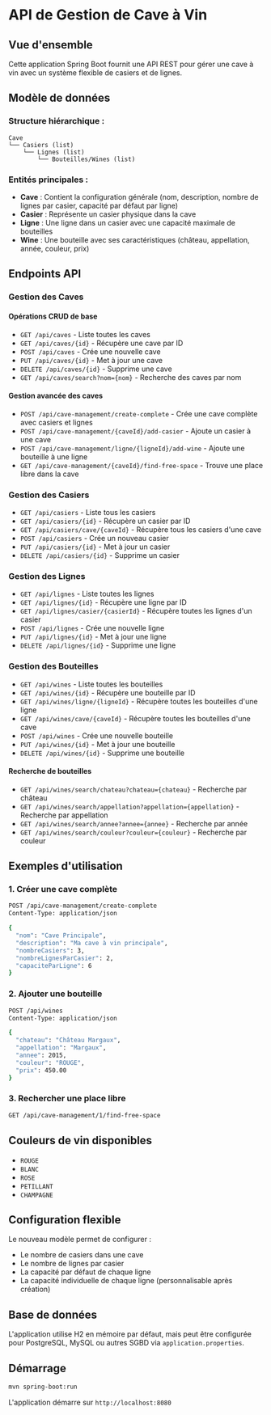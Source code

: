 # API de Gestion de Cave à Vin

## Vue d'ensemble

Cette application Spring Boot fournit une API REST pour gérer une cave à vin avec un système flexible de casiers et de lignes.

## Modèle de données

### Structure hiérarchique :
```
Cave
└── Casiers (list)
    └── Lignes (list)
        └── Bouteilles/Wines (list)
```

### Entités principales :

- **Cave** : Contient la configuration générale (nom, description, nombre de lignes par casier, capacité par défaut par ligne)
- **Casier** : Représente un casier physique dans la cave
- **Ligne** : Une ligne dans un casier avec une capacité maximale de bouteilles
- **Wine** : Une bouteille avec ses caractéristiques (château, appellation, année, couleur, prix)

## Endpoints API

### Gestion des Caves

#### Opérations CRUD de base
- `GET /api/caves` - Liste toutes les caves
- `GET /api/caves/{id}` - Récupère une cave par ID
- `POST /api/caves` - Crée une nouvelle cave
- `PUT /api/caves/{id}` - Met à jour une cave
- `DELETE /api/caves/{id}` - Supprime une cave
- `GET /api/caves/search?nom={nom}` - Recherche des caves par nom

#### Gestion avancée des caves
- `POST /api/cave-management/create-complete` - Crée une cave complète avec casiers et lignes
- `POST /api/cave-management/{caveId}/add-casier` - Ajoute un casier à une cave
- `POST /api/cave-management/ligne/{ligneId}/add-wine` - Ajoute une bouteille à une ligne
- `GET /api/cave-management/{caveId}/find-free-space` - Trouve une place libre dans la cave

### Gestion des Casiers
- `GET /api/casiers` - Liste tous les casiers
- `GET /api/casiers/{id}` - Récupère un casier par ID
- `GET /api/casiers/cave/{caveId}` - Récupère tous les casiers d'une cave
- `POST /api/casiers` - Crée un nouveau casier
- `PUT /api/casiers/{id}` - Met à jour un casier
- `DELETE /api/casiers/{id}` - Supprime un casier

### Gestion des Lignes
- `GET /api/lignes` - Liste toutes les lignes
- `GET /api/lignes/{id}` - Récupère une ligne par ID
- `GET /api/lignes/casier/{casierId}` - Récupère toutes les lignes d'un casier
- `POST /api/lignes` - Crée une nouvelle ligne
- `PUT /api/lignes/{id}` - Met à jour une ligne
- `DELETE /api/lignes/{id}` - Supprime une ligne

### Gestion des Bouteilles
- `GET /api/wines` - Liste toutes les bouteilles
- `GET /api/wines/{id}` - Récupère une bouteille par ID
- `GET /api/wines/ligne/{ligneId}` - Récupère toutes les bouteilles d'une ligne
- `GET /api/wines/cave/{caveId}` - Récupère toutes les bouteilles d'une cave
- `POST /api/wines` - Crée une nouvelle bouteille
- `PUT /api/wines/{id}` - Met à jour une bouteille
- `DELETE /api/wines/{id}` - Supprime une bouteille

#### Recherche de bouteilles
- `GET /api/wines/search/chateau?chateau={chateau}` - Recherche par château
- `GET /api/wines/search/appellation?appellation={appellation}` - Recherche par appellation
- `GET /api/wines/search/annee?annee={annee}` - Recherche par année
- `GET /api/wines/search/couleur?couleur={couleur}` - Recherche par couleur

## Exemples d'utilisation

### 1. Créer une cave complète

```bash
POST /api/cave-management/create-complete
Content-Type: application/json

{
  "nom": "Cave Principale",
  "description": "Ma cave à vin principale",
  "nombreCasiers": 3,
  "nombreLignesParCasier": 2,
  "capaciteParLigne": 6
}
```

### 2. Ajouter une bouteille

```bash
POST /api/wines
Content-Type: application/json

{
  "chateau": "Château Margaux",
  "appellation": "Margaux",
  "annee": 2015,
  "couleur": "ROUGE",
  "prix": 450.00
}
```

### 3. Rechercher une place libre

```bash
GET /api/cave-management/1/find-free-space
```

## Couleurs de vin disponibles

- `ROUGE`
- `BLANC`
- `ROSE`
- `PETILLANT`
- `CHAMPAGNE`

## Configuration flexible

Le nouveau modèle permet de configurer :
- Le nombre de casiers dans une cave
- Le nombre de lignes par casier
- La capacité par défaut de chaque ligne
- La capacité individuelle de chaque ligne (personnalisable après création)

## Base de données

L'application utilise H2 en mémoire par défaut, mais peut être configurée pour PostgreSQL, MySQL ou autres SGBD via `application.properties`.

## Démarrage

```bash
mvn spring-boot:run
```

L'application démarre sur `http://localhost:8080`